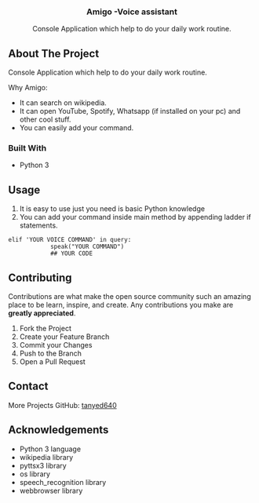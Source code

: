 <p align="center">
 <h3 align="center">Amigo -Voice assistant</h3>

  <p align="center">
   Console Application which help to do your daily work routine.
  </p>
</p>







## About The Project
  Console Application which help to do your daily work routine.

Why Amigo:
* It can search on wikipedia.
* It can open YouTube, Spotify, Whatsapp (if installed on your pc) and other cool stuff.
* You can easily add your command.


### Built With

* Python 3


<!-- USAGE EXAMPLES -->
## Usage
1. It is easy to use just you need is basic Python knowledge
2. You can add your command inside main method by appending ladder if statements.

```
elif 'YOUR VOICE COMMAND' in query:
            speak("YOUR COMMAND")
            ## YOUR CODE
```


<!-- CONTRIBUTING -->
## Contributing

Contributions are what make the open source community such an amazing place to be learn, inspire, and create. Any contributions you make are **greatly appreciated**.

1. Fork the Project
2. Create your Feature Branch 
3. Commit your Changes
4. Push to the Branch
5. Open a Pull Request






<!-- CONTACT -->
## Contact
More Projects
GitHub: [tanyed640]([https://github.com/tanyed640])



<!-- ACKNOWLEDGEMENTS -->
## Acknowledgements
* Python 3 language
* wikipedia library
* pyttsx3 library
* os library
* speech_recognition library
* webbrowser library

